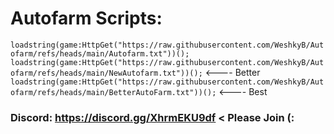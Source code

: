 #  Autofarm Scripts:                                                                                                                        
```loadstring(game:HttpGet("https://raw.githubusercontent.com/WeshkyB/Autofarm/refs/heads/main/Autofarm.txt"))();```
```loadstring(game:HttpGet("https://raw.githubusercontent.com/WeshkyB/Autofarm/refs/heads/main/NewAutofarm.txt"))();``` <---- Better  
```loadstring(game:HttpGet("https://raw.githubusercontent.com/WeshkyB/Autofarm/refs/heads/main/BetterAutoFarm.txt"))();```  <---- Best
                                                                                                                                                                                                                                                                       
 ### Discord: https://discord.gg/XhrmEKU9df < Please Join (:
 
